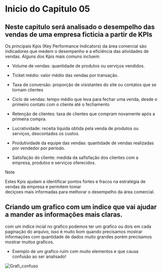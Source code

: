 # Inicio do Capitulo 05

## Neste capitulo será analisado o desempelho das vendas de uma empresa ficticia a partir de KPIs

Os principais Kpis (Key Performance Indicators) da área comercial são indicadores que medem o desempenho e a eficiência das atividades de vendas. Alguns dos Kpis mais comuns incluem:

* Volume de vendas: quantidade de produtos ou serviços vendidos.

* Ticket médio: valor médio das vendas por transação.

* Taxa de conversão: proporção de visistantes do site ou contatos que se tornam clientes

* Ciclo de vendas: tempo médio que leva para fechar uma venda, desde o primeiro contato com o cliente até o  fechamento

* Retenção de clientes: taxa de clientes que compram novamente após a primeira compra.

* Lucratividade: receita liquida obtida pela venda de produtos ou serviços, descontados os custos.

* Produtividade da equipe das vendas: quantidade de vendas realizadas por vendedor por período.

* Satisfação do cliente: medida da safisfação dos clientes com a empresa, produtos e serviços oferecidos.

>[!NOTE]
> Estes Kpis ajudam a identificar pontos fortes e fracos na estratégia de vendas da empresa e permitem tomar  
> deciçoes mais informadas para melhorar o desempelho da área comercial.


## Criando um grafico com um indice que vai ajudar a mander as informações mais claras.

com um indice incial no grafico podemos ter um grafico ou dois  em cada paginação do arquivo, isso é muito bom quando precisamos mostrar informações com quantidade de dados muito grandes porém precisamos mostrar muitos graficos.

* Exemplo de um grafico ruim com muito elementos e que causa confusão ao ser analisado! 

![Grafi_confuso](/imagem/Um_grafico_ruim.png)
